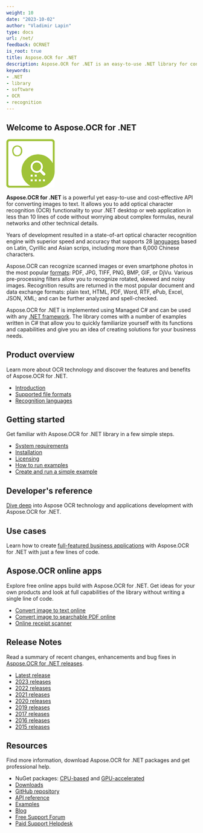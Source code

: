 ```yaml
---
weight: 10
date: "2023-10-02"
author: "Vladimir Lapin"
type: docs
url: /net/
feedback: OCRNET
is_root: true
title: Aspose.OCR for .NET
description: Aspose.OCR for .NET is an easy-to-use .NET library for converting scanned images and photographs to text.
keywords:
- .NET
- library
- software
- OCR
- recognition
---
```


## Welcome to Aspose.OCR for .NET

![Aspose.OCR for .NET](aspose-ocr-net.png)

**Aspose.OCR for .NET** is a powerful yet easy-to-use and cost-effective API for converting images to text. It allows you to add optical character recognition (OCR) functionality to your .NET desktop or web application in less than 10 lines of code without worrying about complex formulas, neural networks and other technical details.

Years of development resulted in a state-of-art optical character recognition engine with superior speed and accuracy that supports 28 [languages](/ocr/net/recognition-languages/) based on Latin, Cyrillic and Asian scrips, including more than 6,000 Chinese characters.

Aspose.OCR can recognize scanned images or even smartphone photos in the most popular [formats](/ocr/net/supported-file-formats/): PDF, JPG, TIFF, PNG, BMP, GIF, or DjVu. Various pre-processing filters allow you to recognize rotated, skewed and noisy images. Recognition results are returned in the most popular document and data exchange formats: plain text, HTML, PDF, Word, RTF, ePub, Excel, JSON, XML; and can be further analyzed and spell-checked.

Aspose.OCR for .NET is implemented using Managed C# and can be used with any [.NET framework](/ocr/net/system-requirements/#supported-frameworks). The library comes with a number of examples written in C# that allow you to quickly familiarize yourself with its functions and capabilities and give you an idea of creating solutions for your business needs.

## Product overview

Learn more about OCR technology and discover the features and benefits of Aspose.OCR for .NET.

- [Introduction](/ocr/net/product-overview/)
- [Supported file formats](/ocr/net/supported-file-formats/)
- [Recognition languages](/ocr/net/recognition-languages/)

## Getting started

Get familiar with Aspose.OCR for .NET library in a few simple steps.

- [System requirements](/ocr/net/system-requirements/)
- [Installation](/ocr/net/installation/)
- [Licensing](/ocr/net/licensing/)
- [How to run examples](/ocr/net/how-to-run-the-examples/)
- [Create and run a simple example](/ocr/net/hello-world/)  

## Developer's reference

[Dive deep](/ocr/net/developer-reference/) into Aspose OCR technology and applications development with Aspose.OCR for .NET.

## Use cases

Learn how to create [full-featured business applications](/ocr/net/use-cases/) with Aspose.OCR for .NET with just a few lines of code.

## Aspose.OCR online apps

Explore free online apps build with Aspose.OCR for .NET. Get ideas for your own products and look at full capabilities of the library without writing a single line of code.

- [Convert image to text online](https://products.aspose.app/ocr/scan-image)
- [Convert image to searchable PDF online](https://products.aspose.app/ocr/ocr-to-pdf)
- [Online receipt scanner](https://products.aspose.app/ocr/scan-receipt)

## Release Notes

Read a summary of recent changes, enhancements and bug fixes in [Aspose.OCR for .NET releases](https://releases.aspose.com/ocr/net/release-notes/).

- [Latest release](https://releases.aspose.com/ocr/net/release-notes/latest/)
- [2023 releases](https://releases.aspose.com/ocr/net/release-notes/2023/)
- [2022 releases](https://releases.aspose.com/ocr/net/release-notes/2022/)
- [2021 releases](https://releases.aspose.com/ocr/net/release-notes/2021/)
- [2020 releases](https://releases.aspose.com/ocr/net/release-notes/2020/)
- [2019 releases](https://releases.aspose.com/ocr/net/release-notes/2019/)
- [2017 releases](https://releases.aspose.com/ocr/net/release-notes/2017/)
- [2016 releases](https://releases.aspose.com/ocr/net/release-notes/2016/)
- [2015 releases](https://releases.aspose.com/ocr/net/release-notes/2015/)

## Resources

Find more information, download Aspose.OCR for .NET packages and get professional help.

- NuGet packages: [CPU-based](https://www.nuget.org/packages/Aspose.OCR/) and [GPU-accelerated](https://www.nuget.org/packages/Aspose.OCR-GPU/)
- [Downloads](https://downloads.aspose.com/ocr/net)
- [GitHub repository](https://github.com/aspose-ocr/Aspose.OCR-for-.NET)
- [API reference](https://reference.aspose.com/ocr/net/)
- [Examples](https://github.com/aspose-ocr/Aspose.OCR-for-.NET)
- [Blog](https://blog.aspose.com/category/ocr/)
- [Free Support Forum](https://forum.aspose.com/c/ocr/16)
- [Paid Support Helpdesk](https://helpdesk.aspose.com/)
